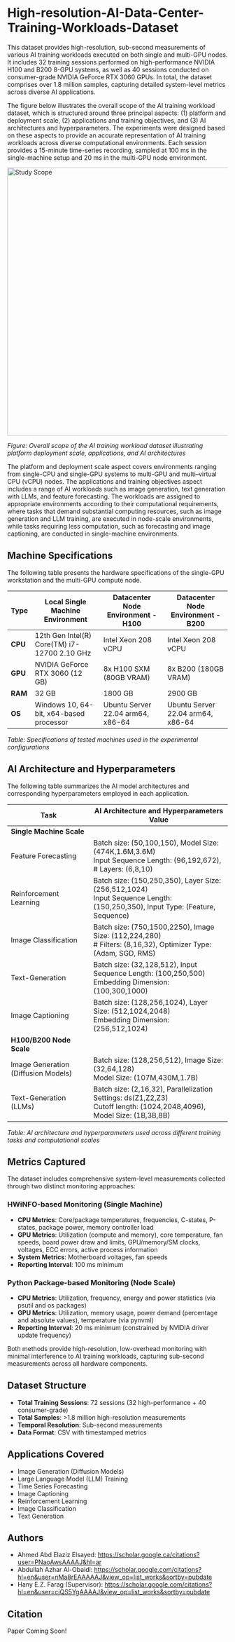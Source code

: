 # High-resolution-AI-Data-Center-Training-Workloads-Dataset

This dataset provides high-resolution, sub-second measurements of various AI training workloads executed on both single and multi-GPU nodes. It includes 32 training sessions performed on high-performance NVIDIA H100 and B200 8-GPU systems, as well as 40 sessions conducted on consumer-grade NVIDIA GeForce RTX 3060 GPUs. In total, the dataset comprises over 1.8 million samples, capturing detailed system-level metrics across diverse AI applications.

The figure below illustrates the overall scope of the AI training workload dataset, which is structured around three principal aspects: (1) platform and deployment scale, (2) applications and training objectives, and (3) AI architectures and hyperparameters. The experiments were designed based on these aspects to provide an accurate representation of AI training workloads across diverse computational environments. Each session provides a 15-minute time-series recording, sampled at 100 ms in the single-machine setup and 20 ms in the multi-GPU node environment. 

<img width="1306" height="612" alt="Study Scope" src="https://github.com/user-attachments/assets/9d36238a-b8a4-41de-bbc6-5432ea06a4c0" />

*Figure: Overall scope of the AI training workload dataset illustrating platform deployment scale, applications, and AI architectures*

The platform and deployment scale aspect covers environments ranging from single-CPU and single-GPU systems to multi-GPU and multi–virtual CPU (vCPU) nodes. The applications and training objectives aspect includes a range of AI workloads such as image generation, text generation with LLMs, and feature forecasting. The workloads are assigned to appropriate environments according to their computational requirements, where tasks that demand substantial computing resources, such as image generation and LLM training, are executed in node-scale environments, while tasks requiring less computation, such as forecasting and image captioning, are conducted in single-machine environments.

## Machine Specifications
The following table presents the hardware specifications of the single-GPU workstation and the multi-GPU compute node.

| Type | Local Single Machine Environment | Datacenter Node Environment - H100 | Datacenter Node Environment - B200 |
|------|-----------------------------------|------------------------------------|------------------------------------|
| **CPU** | 12th Gen Intel(R) Core(TM) i7-12700 2.10 GHz | Intel Xeon 208 vCPU | Intel Xeon 208 vCPU |
| **GPU** | NVIDIA GeForce RTX 3060 (12 GB) | 8x H100 SXM (80GB VRAM) | 8x B200 (180GB VRAM) |
| **RAM** | 32 GB | 1800 GB | 2900 GB |
| **OS** | Windows 10, 64-bit, x64-based processor | Ubuntu Server 22.04 arm64, x86-64 | Ubuntu Server 22.04 arm64, x86-64 |

*Table: Specifications of tested machines used in the experimental configurations*

## AI Architecture and Hyperparameters
The following table summarizes the AI model architectures and corresponding hyperparameters employed in each application.

| Task | AI Architecture and Hyperparameters Value |
|------|-------------------------------------------|
| **Single Machine Scale** | |
| Feature Forecasting | Batch size: (50,100,150), Model Size: (474K,1.6M,3.6M)<br>Input Sequence Length: (96,192,672), # Layers: (6,8,10) |
| Reinforcement Learning | Batch size: (150,250,350), Layer Size: (256,512,1024)<br>Input Sequence Length: (150,250,350), Input Type: (Feature, Sequence) |
| Image Classification | Batch size: (750,1500,2250), Image Size: (112,224,280)<br># Filters: (8,16,32), Optimizer Type: (Adam, SGD, RMS) |
| Text-Generation | Batch size: (32,128,512), Input Sequence Length: (100,250,500)<br>Embedding Dimension: (100,300,1000) |
| Image Captioning | Batch size: (128,256,1024), Layer Size: (512,1024,2048)<br>Embedding Dimension: (256,512,1024) |
| **H100/B200 Node Scale** | |
| Image Generation (Diffusion Models) | Batch size: (128,256,512), Image Size: (32,64,128)<br>Model Size: (107M,430M,1.7B) |
| Text-Generation (LLMs) | Batch size: (2,16,32), Parallelization Settings: ds(Z1,Z2,Z3)<br>Cutoff length: (1024,2048,4096), Model Size: (1B,3B,8B) |

*Table: AI architecture and hyperparameters used across different training tasks and computational scales*

## Metrics Captured

The dataset includes comprehensive system-level measurements collected through two distinct monitoring approaches:

### HWiNFO-based Monitoring (Single Machine)
- **CPU Metrics**: Core/package temperatures, frequencies, C-states, P-states, package power, memory controller load
- **GPU Metrics**: Utilization (compute and memory), core temperature, fan speeds, board power draw and limits, GPU/memory/SM clocks, voltages, ECC errors, active process information
- **System Metrics**: Motherboard voltages, fan speeds
- **Reporting Interval**: 100 ms minimum

### Python Package-based Monitoring (Node Scale)
- **CPU Metrics**: Utilization, frequency, energy and power statistics (via psutil and os packages)
- **GPU Metrics**: Utilization, memory usage, power demand (percentage and absolute values), temperature (via pynvml)
- **Reporting Interval**: 20 ms minimum (constrained by NVIDIA driver update frequency)

Both methods provide high-resolution, low-overhead monitoring with minimal interference to AI training workloads, capturing sub-second measurements across all hardware components.

## Dataset Structure

- **Total Training Sessions**: 72 sessions (32 high-performance + 40 consumer-grade)
- **Total Samples**: >1.8 million high-resolution measurements
- **Temporal Resolution**: Sub-second measurements
- **Data Format**: CSV with timestamped metrics

## Applications Covered

- Image Generation (Diffusion Models)
- Large Language Model (LLM) Training
- Time Series Forecasting
- Image Captioning
- Reinforcement Learning
- Image Classification
- Text Generation

## Authors 
- Ahmed Abd Elaziz Elsayed: https://scholar.google.ca/citations?user=PNaoAwsAAAAJ&hl=ar
- Abdullah Azhar Al-Obaidi: https://scholar.google.com/citations?hl=en&user=nMa8rEAAAAAJ&view_op=list_works&sortby=pubdate
- Hany E.Z. Farag (Supervisor): https://scholar.google.com/citations?hl=en&user=ciQS5YgAAAAJ&view_op=list_works&sortby=pubdate

## Citation
Paper Coming Soon!
